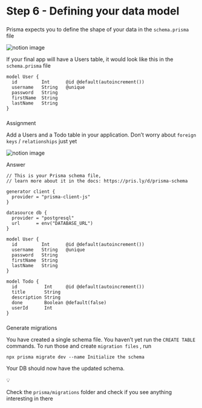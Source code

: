 Step 6 - Defining your data model
=================================

### 

[](#568fb1bc4a294a8792878b4a61379513 "Prisma expects you to define the shape of your data in the schema.prisma  file")Prisma expects you to define the shape of your data in the `schema.prisma` file

![notion image](https://www.notion.so/image/https%3A%2F%2Fprod-files-secure.s3.us-west-2.amazonaws.com%2F085e8ad8-528e-47d7-8922-a23dc4016453%2Fc2792e40-ef85-4b93-9b95-a1f517ed02d6%2FScreenshot_2024-02-03_at_6.58.23_PM.png?table=block&id=383be376-56d9-4e3b-a8c6-18fe13189a79&cache=v2)

If your final app will have a Users table, it would look like this in the `schema.prisma` file

    model User {
      id         Int      @id @default(autoincrement())
      username   String   @unique
      password   String
      firstName  String
      lastName   String
    }

### 

[](#e3f4b23cf7534f6eb790ceb7c51dc9bb "Assignment")Assignment

Add a Users and a Todo table in your application. Don’t worry about `foreign keys` / `relationships` just yet

![notion image](https://www.notion.so/image/https%3A%2F%2Fprod-files-secure.s3.us-west-2.amazonaws.com%2F085e8ad8-528e-47d7-8922-a23dc4016453%2F3698bba2-23a2-4a42-846d-5c5ac4fe8e88%2FScreenshot_2024-02-03_at_7.01.25_PM.png?table=block&id=d3feee59-e35a-4692-87a5-590e68814ef8&cache=v2)

Answer

    // This is your Prisma schema file,
    // learn more about it in the docs: https://pris.ly/d/prisma-schema
    
    generator client {
      provider = "prisma-client-js"
    }
    
    datasource db {
      provider = "postgresql"
      url      = env("DATABASE_URL")
    }
    
    model User {
      id         Int      @id @default(autoincrement())
      username   String   @unique
      password   String
      firstName  String
      lastName   String
    }
    
    model Todo {
      id          Int     @id @default(autoincrement())
      title       String
      description String
      done        Boolean @default(false)
      userId      Int
    }  

### 

[](#cbecbd8b617b4d8a9e62cb62c956c82c "Generate migrations")Generate migrations

You have created a single schema file. You haven’t yet run the `CREATE TABLE` commands. To run those and create `migration files` , run

    npx prisma migrate dev --name Initialize the schema

Your DB should now have the updated schema.

💡

Check the `prisma/migrations` folder and check if you see anything interesting in there